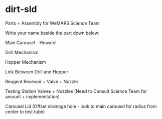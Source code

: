 # dirt-sld
Parts + Assembly for WeMARS Science Team

Write your name beside the part down below:

Main Carousel - Howard

Drill Mechanism

Hopper Mechanism

Link Between Drill and Hopper

Reagent Resevoir + Valve + Nozzle

Testing Station Valves + Nozzles (Need to Consult Science Team for amount + implementation)

Carousel Lid (Offset drainage hole - look to main carousel for radius from center to test tube)




